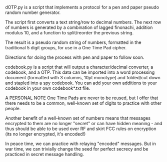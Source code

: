 dOTP.py is a script that implements a protocol for a pen and paper pseudo random number generator.

The script first converts a text string/row to decimal numbers. The next row of numbers is generated
by a combination of lagged finonachi, addition modulus 10, and a function to split/reorder the previous string.

The result is a pseudo random string of numbers, formatted in the traditional 5 digit groups, for use
in a One Time Pad cipher.

Directions for doing the process with pen and paper to follow soon.

codebook.py is a script that will output a character/decimal converter, a codebook, and a OTP. This data can be imported into a word processing document (formatted with 3 columns, 10pt monotype) and folded/cut down and stapled into a spy codebook. You can add your own additions to your codebook in your own codebook*.txt file.

A PERSONAL NOTE
One Time Pads are never to be reused, but I offer that there needs to be a common, well-known set of digits to practice with other people. 

Another benefit of a well-known set of numbers means that messages encrypted to them are no longer "secret" or can have hidden meaning - and thus should be able to be used over RF and skirt FCC rules on encryption (its no longer encrypted, it's encoded!)

In peace time, we can practice with relaying "encoded" messages. But in war time, we can trivially change the seed for perfect secrecy and be practiced in secret message handling.
